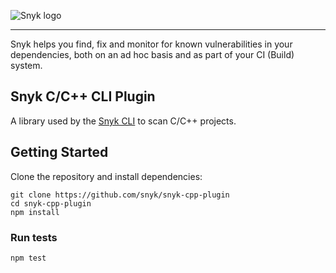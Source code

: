 ![Snyk logo](https://snyk.io/style/asset/logo/snyk-print.svg)

***

Snyk helps you find, fix and monitor for known vulnerabilities in your dependencies, both on an ad hoc basis and as part of your CI (Build) system.

## Snyk C/C++ CLI Plugin

A library used by the [Snyk CLI](https://github.com/snyk/snyk) to scan C/C++ projects.

## Getting Started

Clone the repository and install dependencies:

```
git clone https://github.com/snyk/snyk-cpp-plugin
cd snyk-cpp-plugin
npm install
```

### Run tests

```
npm test
```